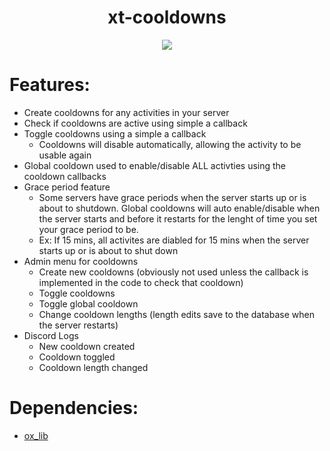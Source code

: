 <div align="center">
  <h1>xt-cooldowns</h1>
  <a href="https://dsc.gg/xtdev"> <img align="center" src="https://user-images.githubusercontent.com/101474430/233859688-2b3b9ecc-41c8-41a6-b2e3-a9f1aad473ee.gif"/></a><br>
</div>


# Features:
- Create cooldowns for any activities in your server
- Check if cooldowns are active using simple a callback
- Toggle cooldowns using a simple a callback
  - Cooldowns will disable automatically, allowing the activity to be usable again
- Global cooldown used to enable/disable ALL activties using the cooldown callbacks
- Grace period feature
  - Some servers have grace periods when the server starts up or is about to shutdown. Global cooldowns will auto enable/disable when the server starts and before it restarts for the lenght of time you set your grace period to be.
  - Ex: If 15 mins, all activites are diabled for 15 mins when the server starts up or is about to shut down
- Admin menu for cooldowns
  - Create new cooldowns (obviously not used unless the callback is implemented in the code to check that cooldown)
  - Toggle cooldowns
  - Toggle global cooldown
  - Change cooldown lengths (length edits save to the database when the server restarts)
- Discord Logs
  - New cooldown created
  - Cooldown toggled
  - Cooldown length changed

# Dependencies:
- [ox_lib](https://github.com/overextended/ox_lib/releases)
